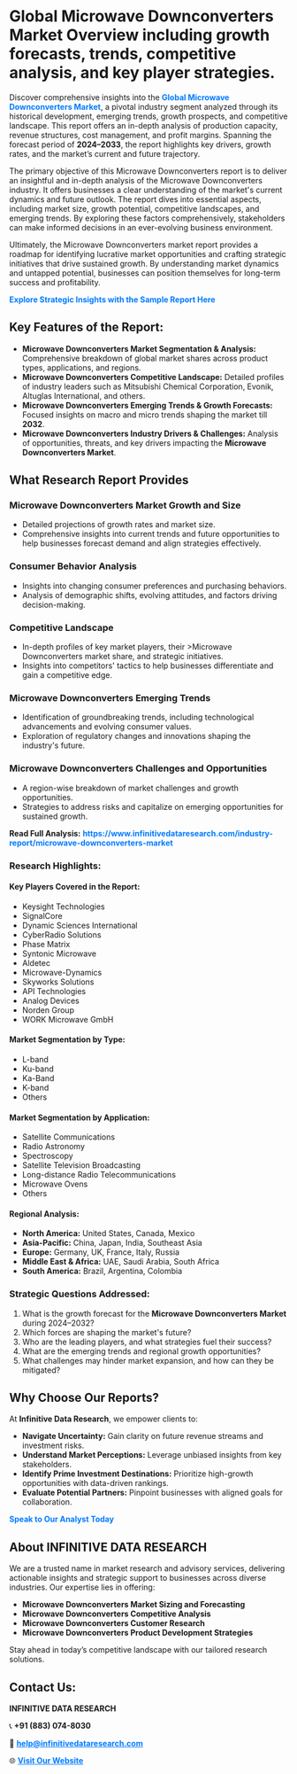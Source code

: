 <h1>Global Microwave Downconverters Market Overview including growth forecasts, trends, competitive analysis, and key player strategies.</h1>
<p>
Discover comprehensive insights into the 
<a href="https://www.infinitivedataresearch.com/industry-report/microwave-downconverters-market" rel="dofollow" style="color: #007BFF; text-decoration: none;"><strong>Global Microwave Downconverters Market</strong></a>, a pivotal industry segment analyzed through its historical development, emerging trends, growth prospects, and competitive landscape. This report offers an in-depth analysis of production capacity, revenue structures, cost management, and profit margins. Spanning the forecast period of <strong>2024–2033</strong>, the report highlights key drivers, growth rates, and the market’s current and future trajectory.
</p>
<p>
The primary objective of this Microwave Downconverters report is to deliver an insightful and in-depth analysis of the Microwave Downconverters industry. It offers businesses a clear understanding of the market's current dynamics and future outlook. The report dives into essential aspects, including market size, growth potential, competitive landscapes, and emerging trends. By exploring these factors comprehensively, stakeholders can make informed decisions in an ever-evolving business environment.
</p>
<p>
Ultimately, the Microwave Downconverters market report provides a roadmap for identifying lucrative market opportunities and crafting strategic initiatives that drive sustained growth. By understanding market dynamics and untapped potential, businesses can position themselves for long-term success and profitability.
</p>
<p>
<a href="https://www.infinitivedataresearch.com/request-sample/reportId=106762" style="color: #007BFF; text-decoration: none;"><strong>Explore Strategic Insights with the Sample Report Here</strong></a>
</p>

<h2>Key Features of the Report:</h2>
<ul>
<li><strong>Microwave Downconverters Market Segmentation & Analysis:</strong> Comprehensive breakdown of global market shares across product types, applications, and regions.</li>
<li><strong>Microwave Downconverters Competitive Landscape:</strong> Detailed profiles of industry leaders such as Mitsubishi Chemical Corporation, Evonik, Altuglas International, and others.</li>
<li><strong>Microwave Downconverters Emerging Trends & Growth Forecasts:</strong> Focused insights on macro and micro trends shaping the market till <strong>2032</strong>.</li>
<li><strong>Microwave Downconverters Industry Drivers & Challenges:</strong> Analysis of opportunities, threats, and key drivers impacting the <strong>Microwave Downconverters Market</strong>.</li>
</ul>

<h2>What Research Report Provides</h2>
<h3>Microwave Downconverters Market Growth and Size</h3>
<ul>
<li>Detailed projections of growth rates and market size.</li>
<li>Comprehensive insights into current trends and future opportunities to help businesses forecast demand and align strategies effectively.</li>
</ul>

<h3>Consumer Behavior Analysis</h3>
<ul>
<li>Insights into changing consumer preferences and purchasing behaviors.</li>
<li>Analysis of demographic shifts, evolving attitudes, and factors driving decision-making.</li>
</ul>

<h3>Competitive Landscape</h3>
<ul>
<li>In-depth profiles of key market players, their >Microwave Downconverters market share, and strategic initiatives.</li>
<li>Insights into competitors' tactics to help businesses differentiate and gain a competitive edge.</li>
</ul>

<h3>Microwave Downconverters Emerging Trends</h3>
<ul>
<li>Identification of groundbreaking trends, including technological advancements and evolving consumer values.</li>
<li>Exploration of regulatory changes and innovations shaping the industry's future.</li>
</ul>

<h3>Microwave Downconverters Challenges and Opportunities</h3>
<ul>
<li>A region-wise breakdown of market challenges and growth opportunities.</li>
<li>Strategies to address risks and capitalize on emerging opportunities for sustained growth.</li>
</ul>
<p><strong>Read Full Analysis:</strong> <a href="https://www.infinitivedataresearch.com/industry-report/microwave-downconverters-market" rel="dofollow" style="color: #007BFF; text-decoration: none;"><strong>https://www.infinitivedataresearch.com/industry-report/microwave-downconverters-market</strong></a></p>
<h3>Research Highlights:</h3>
<h4>Key Players Covered in the Report:</h4>
<ul><li>Keysight Technologies</li><li>SignalCore</li><li>Dynamic Sciences International</li><li>CyberRadio Solutions</li><li>Phase Matrix</li><li>Syntonic Microwave</li><li>Aldetec</li><li>Microwave-Dynamics</li><li>Skyworks Solutions</li><li>API Technologies</li><li>Analog Devices</li><li>Norden Group</li><li>WORK Microwave GmbH</li></ul>
<h4>Market Segmentation by Type:</h4>
<ul><li>L-band</li><li>Ku-band</li><li>Ka-Band</li><li>K-band</li><li>Others</li></ul>
<h4>Market Segmentation by Application:</h4>
<ul><li>Satellite Communications</li><li>Radio Astronomy</li><li>Spectroscopy</li><li>Satellite Television Broadcasting</li><li>Long-distance Radio Telecommunications</li><li>Microwave Ovens</li><li>Others</li></ul>

<h4>Regional Analysis:</h4>
<ul>
<li><strong>North America:</strong> United States, Canada, Mexico</li>
<li><strong>Asia-Pacific:</strong> China, Japan, India, Southeast Asia</li>
<li><strong>Europe:</strong> Germany, UK, France, Italy, Russia</li>
<li><strong>Middle East & Africa:</strong> UAE, Saudi Arabia, South Africa</li>
<li><strong>South America:</strong> Brazil, Argentina, Colombia</li>
</ul>

<h3>Strategic Questions Addressed:</h3>
<ol>
<li>What is the growth forecast for the <strong>Microwave Downconverters Market</strong> during 2024–2032?</li>
<li>Which forces are shaping the market's future?</li>
<li>Who are the leading players, and what strategies fuel their success?</li>
<li>What are the emerging trends and regional growth opportunities?</li>
<li>What challenges may hinder market expansion, and how can they be mitigated?</li>
</ol>

<h2>Why Choose Our Reports?</h2>
<p>At <strong>Infinitive Data Research</strong>, we empower clients to:</p>
<ul>
<li><strong>Navigate Uncertainty:</strong> Gain clarity on future revenue streams and investment risks.</li>
<li><strong>Understand Market Perceptions:</strong> Leverage unbiased insights from key stakeholders.</li>
<li><strong>Identify Prime Investment Destinations:</strong> Prioritize high-growth opportunities with data-driven rankings.</li>
<li><strong>Evaluate Potential Partners:</strong> Pinpoint businesses with aligned goals for collaboration.</li>
</ul>
<p><a href="https://www.infinitivedataresearch.com/industry-report/microwave-downconverters-market" rel="dofollow" style="color: #007BFF; text-decoration: none;"><strong>Speak to Our Analyst Today</strong></a></p>

<h2>About INFINITIVE DATA RESEARCH</h2>
<p>We are a trusted name in market research and advisory services, delivering actionable insights and strategic support to businesses across diverse industries. Our expertise lies in offering:</p>
<ul>
<li><strong>Microwave Downconverters Market Sizing and Forecasting</strong></li>
<li><strong>Microwave Downconverters Competitive Analysis</strong></li>
<li><strong>Microwave Downconverters Customer Research</strong></li>
<li><strong>Microwave Downconverters Product Development Strategies</strong></li>
</ul>
<p>Stay ahead in today’s competitive landscape with our tailored research solutions.</p>

<h2>Contact Us:</h2>
<p><strong>INFINITIVE DATA RESEARCH</strong></p>
<p>📞 <strong>+91 (883) 074-8030</strong></p>
<p>📧 <strong><a href="mailto:help@infinitivedataresearch.com" style="color: #007BFF;">help@infinitivedataresearch.com</a></strong></p>
<p>🌐 <strong><a href="https://www.infinitivedataresearch.com" rel="dofollow" style="color: #007BFF;">Visit Our Website</a></strong></p>